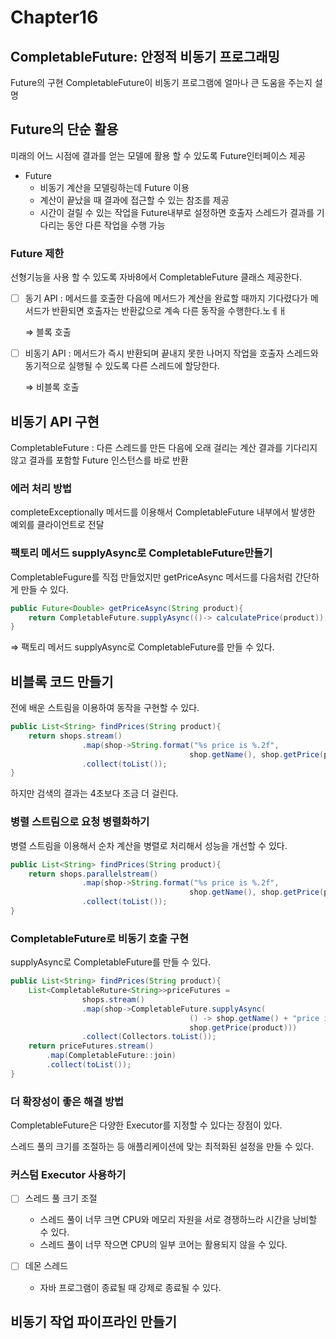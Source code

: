 # Chapter16

## CompletableFuture: 안정적 비동기 프로그래밍

Future의 구현 CompletableFuture이 비동기 프로그램에 얼마나 큰 도움을 주는지 설명

## Future의 단순 활용

미래의 어느 시점에 결과를 얻는 모델에 활용 할 수 있도록 Future인터페이스 제공

- Future
    - 비동기 계산을 모델링하는데 Future 이용
    - 계산이 끝났을 때 결과에 접근할 수 있는 참조를 제공
    - 시간이 걸릴 수 있는 작업을 Future내부로 설정하면 호출자 스레드가 결과를 기다리는 동안 다른 작업을 수행 가능

### Future 제한

선형기능을 사용 할 수 있도록 자바8에서 CompletableFuture 클래스 제공한다.

- [ ]  동기 API : 메서드를 호출한 다음에 메서드가 계산을 완료할 때까지 기다렸다가 메서드가 반환되면 호출자는 반환값으로 계속 다른 동작을 수행한다.노ㅔㅐ

    ⇒ 블록 호출

- [ ]  비동기 API : 메서드가 즉시 반환되며 끝내지 못한 나머지 작업을 호출자 스레드와 동기적으로 실행될 수 있도록 다른 스레드에 할당한다.

    ⇒ 비블록 호출

## 비동기 API 구현

CompletableFuture : 다른 스레드를 만든 다음에 오래 걸리는 계산 결과를 기다리지 않고 결과를 포함할 Future 인스턴스를 바로 반환

### 에러 처리 방법

completeExceptionally 메서드를 이용해서 CompletableFuture 내부에서 발생한 예외를 클라이언트로 전달

### 팩토리 메서드 supplyAsync로 CompletableFuture만들기

CompletableFugure를 직접 만들었지만 getPriceAsync 메서드를 다음처럼 간단하게 만들 수 있다.

```java
public Future<Double> getPriceAsync(String product){
	return CompletableFuture.supplyAsync(()-> calculatePrice(product));
}
```

⇒ 팩토리 메서드 supplyAsync로 CompletableFuture를 만들 수 있다.

## 비블록 코드 만들기

전에 배운 스트림을 이용하여 동작을 구현할 수 있다.

```java
public List<String> findPrices(String product){
	return shops.stream()
				.map(shop->String.format("%s price is %.2f",
										shop.getName(), shop.getPrice(product)))
				.collect(toList());
}
```

하지만 검색의 결과는 4초보다 조금 더 걸린다.

### 병렬 스트림으로 요청 병렬화하기

병렬 스트림을 이용해서 순차 계산을 병렬로 처리해서 성능을 개선할 수 있다.

```java
public List<String> findPrices(String product){
	return shops.parallelstream()
				.map(shop->String.format("%s price is %.2f",
										shop.getName(), shop.getPrice(product)))
				.collect(toList());
}
```

### CompletableFuture로 비동기 호출 구현

supplyAsync로 CompletableFuture를 만들 수 있다.

```java
public List<String> findPrices(String product){
	List<CompletableRuture<String>>priceFutures = 
				shops.stream()
				.map(shop->CompletableFuture.supplyAsync(
										() -> shop.getName() + "price is " +
										shop.getPrice(product)))
				.collect(Collectors.toList());
	return priceFutures.stream()
		.map(CompletableFuture::join)
		.collect(toList());
}
```

### 더 확장성이 좋은 해결 방법

CompletableFuture은 다양한 Executor를 지정할 수 있다는 장점이 있다.

스레드 풀의 크기를 조절하는 등 애플리케이션에 맞는 최적화된 설정을 만들 수 있다.

### 커스텀 Executor 사용하기

- [ ]  스레드 풀 크기 조절
    - 스레드 풀이 너무 크면 CPU와 메모리 자원을 서로 경쟁하느라 시간을 낭비할 수 있다.
    - 스레드 풀이 너무 작으면 CPU의 일부 코어는 활용되지 않을 수 있다.

- [ ]  데몬 스레드
    - 자바 프로그램이 종료될 때 강제로 종료될 수 있다.

## 비동기 작업 파이프라인 만들기